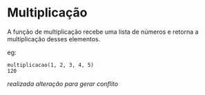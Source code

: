 # Multiplicação

A função de multiplicação recebe uma lista de números e retorna a multiplicação desses elementos.

eg:
```
multiplicacao(1, 2, 3, 4, 5)
120
```

*realizada alteração para gerar conflito*